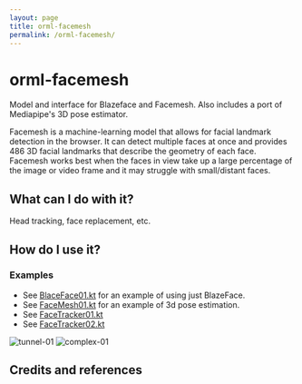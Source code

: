 ```yaml
---
layout: page
title: orml-facemesh
permalink: /orml-facemesh/
---        
```

# orml-facemesh

Model and interface for Blazeface and Facemesh. Also includes a port of Mediapipe's 3D pose estimator.

Facemesh is a machine-learning model that allows for facial landmark detection in the browser. It can detect multiple faces at once and provides 486 3D facial landmarks that describe the geometry of each face. Facemesh works best when the faces in view take up a large percentage of the image or video frame and it may struggle with small/distant faces.

## What can I do with it?

Head tracking, face replacement, etc.

## How do I use it?

### Examples
* See [BlaceFace01.kt](https://github.com/openrndr/orml/raw/orml-0.3/orml-facemesh/src/demo/kotlin/BlazeFace01.kt) for an example of using just BlazeFace.
* See [FaceMesh01.kt](https://github.com/openrndr/orml/raw/orml-0.3/orml-facemesh/src/demo/kotlin/FaceMesh01.kt) for an example of 3d pose estimation. 
* See [FaceTracker01.kt](https://github.com/openrndr/orml/raw/orml-0.3/orml-facemesh/src/demo/kotlin/FaceTracker01.kt)
* See [FaceTracker02.kt](https://github.com/openrndr/orml/raw/orml-0.3/orml-facemesh/src/demo/kotlin/FaceTracker01.kt)

![tunnel-01](https://github.com/openrndr/orml/raw/orml-0.3/orml-facemesh/images/tunnel-01.gif)
![complex-01](https://github.com/openrndr/orml/raw/orml-0.3/orml-facemesh/images/complex-01.gif)

## Credits and references
